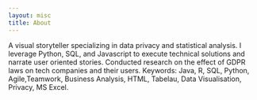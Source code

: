 ```yaml
---
layout: misc
title: About
---
```


A visual storyteller specializing in data privacy and statistical analysis. I leverage Python, SQL, and
Javascript to execute technical solutions and narrate user oriented stories. Conducted research on the effect
of GDPR laws on tech companies and their users. Keywords: Java, R, SQL, Python, Agile,Teamwork, Business Analysis, HTML, Tabelau, Data Visualisation, Privacy, MS Excel.
